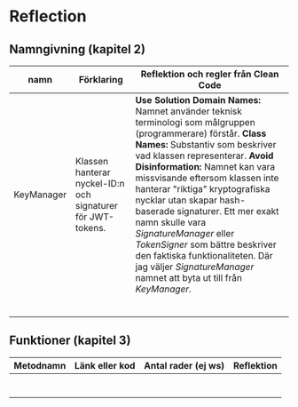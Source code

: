 # Reflection

## Namngivning (kapitel 2)

|      namn                        |      Förklaring                 | Reflektion och regler från Clean Code |
|----------------------------------|---------------------------------|---------------------------------------|
|        KeyManager                |  Klassen hanterar nyckel-ID:n och signaturer för JWT-tokens.  |  **Use Solution Domain Names:** Namnet använder teknisk terminologi som målgruppen (programmerare) förstår. **Class Names:** Substantiv som beskriver vad klassen representerar. **Avoid Disinformation:** Namnet kan vara missvisande eftersom klassen inte hanterar "riktiga" kryptografiska nycklar utan skapar hash-baserade signaturer. Ett mer exakt namn skulle vara *SignatureManager* eller *TokenSigner* som bättre beskriver den faktiska funktionaliteten. Där jag väljer *SignatureManager* namnet att byta ut till från *KeyManager*.                      |                        
|                                  |                                 |                                       |                         
|                                  |                                 |                                       |                         
|                                  |                                 |                                       |                          
|                                  |                                 |                                       |                         
|                                  |                                 |                                       |                        
|                                  |                                 |                                       |                         

## Funktioner (kapitel 3)

| Metodnamn                        |      Länk eller kod             | Antal rader (ej ws) |     Reflektion          |
|----------------------------------|---------------------------------|---------------------|-------------------------|
|                                  |                                 |                     |                         |
|                                  |                                 |                     |                         | 
|                                  |                                 |                     |                         |
|                                  |                                 |                     |                         |
|                                  |                                 |                     |                         |
|                                  |                                 |                     |                         |
|                                  |                                 |                     |                         |

